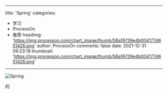 
---
title: 'Spring'
categories: 
 - 学习
 - ProcessOn
 - 推荐
headimg: 'https://img.processon.com/chart_image/thumb/58a19739e4b004177d651426.png'
author: ProcessOn
comments: false
date: 2021-12-31 09:23:19
thumbnail: 'https://img.processon.com/chart_image/thumb/58a19739e4b004177d651426.png'
---

<div>   
<img class="thumb" alt="Spring" src="https://img.processon.com/chart_image/thumb/58a19739e4b004177d651426.png" referrerpolicy="no-referrer">
<p>的</p>  
</div>
            